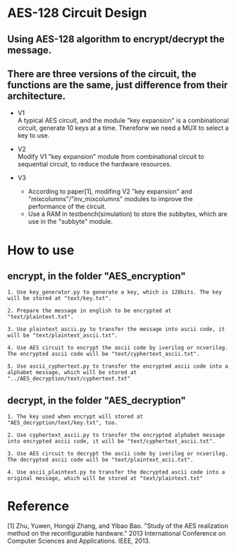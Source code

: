 # AES-128 Circuit Design

## Using AES-128 algorithm to encrypt/decrypt the message.

## There are three versions of the circuit, the functions are the same, just difference from their architecture.

* V1\
A typical AES circuit, and the module "key expansion" is a combinational circuit, generate 10 keys at a time. Thereforw we need a MUX to select a key to use.

* V2\
Modify V1 "key expansion" module from combinational circuit to sequential circuit, to reduce the hardware resources.

* V3
  * According to paper[1], modifing V2 "key expansion" and "mixcolumns"/"inv_mixcolumns" modules to improve the performance of the circuit.
  * Use a RAM in testbench(simulation) to store the subbytes, which are use in the "subbyte" module.

# How to use
## encrypt, in the folder "AES_encryption"
    1. Use key_generator.py to generate a key, which is 128bits. The key will be stored at "text/key.txt".
    
    2. Prepare the message in english to be encrypted at "text/plaintext.txt".
    
    3. Use plaintext_ascii.py to transfer the message into ascii code, it will be "text/plaintext_ascii.txt".
    
    4. Use AES circuit to encrypt the ascii code by iverilog or ncverilog. The encrypted ascii code will be "text/cyphertext_ascii.txt".
    
    5. Use ascii_cyphertext.py to transfer the encrypted ascii code into a alphabet message, which will be stored at "../AES_decryption/text/cyphertext.txt"
    
## decrypt, in the folder "AES_decryption"
    1. The key used when encrypt will stored at "AES_decryption/text/key.txt", too.
    
    2. Use cyphertext_ascii.py to transfer the encrypted alphabet message into encrypted ascii code, it will be "text/cyphertext_ascii.txt".
    
    3. Use AES circuit to decrypt the ascii code by iverilog or ncverilog. The decrypted ascii code will be "text/plaintext_acii.txt".
    
    4. Use ascii_plaintext.py to transfer the decrypted ascii code into a original message, which will be stored at "text/plaintext.txt"
    

# Reference
[1] Zhu, Yuwen, Hongqi Zhang, and Yibao Bao. "Study of the AES realization method on the reconfigurable hardware." 2013 International Conference on Computer Sciences and Applications. IEEE, 2013.
